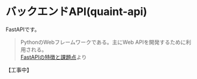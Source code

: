 # バックエンドAPI(quaint-api)

FastAPIです。

> PythonのWebフレームワークである。主にWeb APIを開発するために利用される。  
> [FastAPIの特徴と課題点](https://zenn.dev/nameless_sn/articles/why_fastapi_development)より  

【工事中】